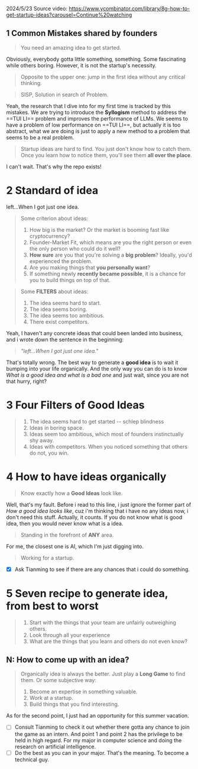 2024/5/23
Source video: 
https://www.ycombinator.com/library/8g-how-to-get-startup-ideas?carousel=Continue%20watching
## 1 Common Mistakes shared by founders
> You need an amazing idea to get started.

Obviously, everybody gotta little something, something. Some fascinating while others boring. However, it is not the startup's necessity.
> Opposite to the upper one: jump in the first idea without any critical thinking.

> SISP, Solution in search of Problem.

Yeah, the research that I dive into for my first time is tracked by this mistakes.
We are trying to introduce the **Syllogism** method to address the ==TUI LI== problem and improves the performance of LLMs. We seems to have a problem of low performance on ==TUI LI==, but actually it is too abstract, what we are doing is just to apply a new method to a problem that seems to be a real problem.
> Startup ideas are hard to find. You just don't know how to catch them. Once you learn how to notice them, you'll see them **all over the place**.

I can't wait. That's why the repo exists!
# 2 Standard of idea
left...When I got just one idea.

> Some criterion about ideas:
> 1. How big is the market? Or the market is booming fast like cryptocurrency?
> 2. Founder-Market Fit, which means are you the right person or even the only person who could do it well?
> 3. **How sure** are you that you're solving a **big problem**? Ideally, you'd experienced the problem.
> 4. Are you making things that **you personally want**?
> 5. If something newly **recently became possible**, it is a chance for you to build things on top of that.

> Some **FILTERS** about ideas:
> 1. The idea seems hard to start.
> 2. The idea seems boring.
> 3. The idea seems too ambitious.
> 4. There exist competitors.

Yeah, I haven't any concrete ideas that could been landed into business, and i wrote down the sentence in the beginning:
> *"left...When I got just one idea."*

That's totally wrong. The best way to generate a **good idea** is to wait it bumping into your life organically. And the only way you can do is to know *What is a good idea and what is a bad one* and just wait, since you are not that hurry, right?

# 3 Four Filters of Good Ideas
> 1. The idea seems hard to get started -- schlep blindness
> 2. Ideas in boring space.
> 3. Ideas seem too ambitious, which most of founders instinctually shy away.
> 4. Ideas with competitors. When you noticed something that others do not, you win.

# 4 How to have ideas organically
> Know exactly how a **Good Ideas** look like.

Well, that's my fault. Before i read to this line, i just ignore the former part of *How a good idea looks like*, cuz i'm thinking that i have no any ideas now, i don't need this stuff.
Actually, it counts. If you do not know what is good idea, then you would never know what is a idea.
> Standing in the forefront of **ANY** area.

For me, the closest one is AI, which I'm just digging into.
> Working for a startup.

- [x] Ask Tianming to see if there are any chances that i could do something.
# 5 Seven recipe to generate idea, from best to worst
> 1. Start with the things that your team are unfairly outweighing others.
> 	1. Look through all your experience
> 	2. What are the things that you learn and others do not even know?

## N: How to come up with an idea?
> Organically idea is always the better. Just play a **Long Game** to find them.
> Or some subjective way: 
> 1. Become an expertise in something valuable.
> 2. Work at a startup.
> 3. Build things that you find interesting.

As for the second point, I just had an opportunity for this summer vacation.
- [ ] Consult Tianming to check it out whether there gotta any chance to join the game as an intern.
And point 1 and point 2 has the privilege to be held in high regard. For my major in computer science and doing the research on artificial intelligence.
- [ ] Do the best as you can in your major. That's the meaning. To become a technical guy.